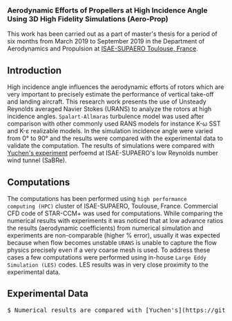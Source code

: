 ### Aerodynamic Efforts of Propellers at High Incidence Angle Using 3D High Fidelity Simulations (Aero-Prop)
This work has been carried out as a part of master's thesis for a period of six months from March 2019 to September 2019 in the Department of Aerodynamics and Propulsion at [ISAE-SUPAERO Toulouse, France](https://www.isae-supaero.fr/fr/recherche/departements/aerodynamique-propulsion/daep/).

## Introduction
High incidence angle influences the aerodynamic efforts of rotors which are very important to precisely estimate the performance of vertical take-off and landing aircraft. This research work presents the use of Unsteady Reynolds averaged Navier Stokes (URANS) to analyze the rotors at high incidence angles. <code>Spalart-Allmaras</code> turbulence model was used after comparison with other commonly used RANS models for instance K-ω SST and K-ε realizable models. In the simulation incidence angle were varied from 0° to 90° and the results were compared with the experimental data to validate the computation. The results of simulations were compared with [Yuchen's experiment](https://github.com/akshay23sept/Aero-prop/blob/master/Literature/Yuchens_expt.pdf) perfoemd at ISAE-SUPAERO's low Reynolds number wind tunnel (SaBRe).

## Computations
The computations has been performed using <code>high performance computing (HPC)</code> cluster of ISAE-SUPAERO, Toulouse, France. Commercial CFD code of STAR-CCM+ was used for computations. While comparing the numerical results with experiments it was noticed that at low advance ratios the results (aerodynamic coefficients) from numerical simulation and experiments are non-comparable (higher % error), usually it was expected because when flow becomes unstable <code>URANS</code> is unable to capture the flow physics precisely even if a very coarse mesh is used. To address these cases a few computations were performed using in-house <code>Large Eddy Simulation (LES)</code> codes. LES results was in very close proximity to the experimental data.

## Experimental Data
<div class="highlight highlight-source-shell"><pre>$ Numerical results are compared with [Yuchen's](https://github.com/akshay23sept/Aero-prop/tree/master/Experimental_data)experiment</pre></div>



